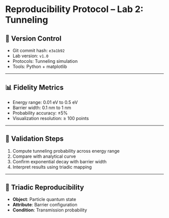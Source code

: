 # Reproducibility Protocol – Lab 2: Tunneling

## 🔁 Version Control  
- Git commit hash: `e3a1b92`  
- Lab version: `v1.0`  
- Protocols: Tunneling simulation  
- Tools: Python + matplotlib

---

## 📊 Fidelity Metrics  
- Energy range: 0.01 eV to 0.5 eV  
- Barrier width: 0.1 nm to 1 nm  
- Probability accuracy: ±5%  
- Visualization resolution: ≥ 100 points

---

## 🧪 Validation Steps  
1. Compute tunneling probability across energy range  
2. Compare with analytical curve  
3. Confirm exponential decay with barrier width  
4. Interpret results using triadic mapping

---

## 🧠 Triadic Reproducibility  
- **Object**: Particle quantum state  
- **Attribute**: Barrier configuration  
- **Condition**: Transmission probability
